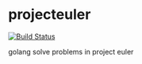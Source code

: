 # projecteuler

[![Build Status](https://travis-ci.org/qianlnk/projecteuler.svg?branch=master)](https://travis-ci.org/qianlnk/projecteuler)

golang solve problems in project euler
